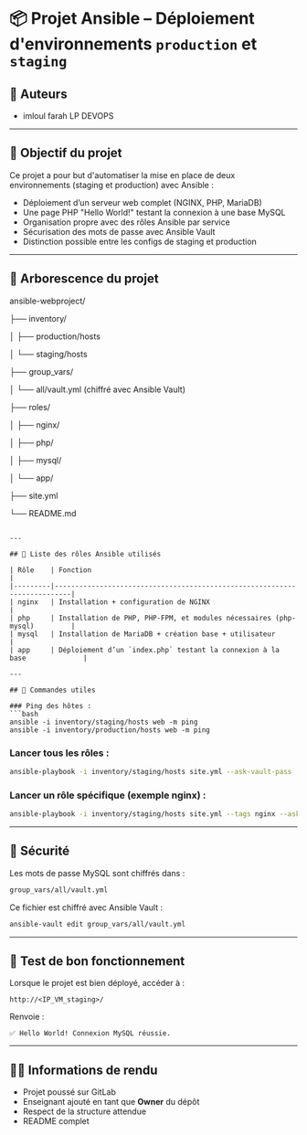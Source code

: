 
# 📦 Projet Ansible – Déploiement d'environnements `production` et `staging`

## 👥 Auteurs
- imloul farah LP DEVOPS

---

## 🎯 Objectif du projet

Ce projet a pour but d'automatiser la mise en place de deux environnements (staging et production) avec Ansible :

- Déploiement d’un serveur web complet (NGINX, PHP, MariaDB)
- Une page PHP "Hello World!" testant la connexion à une base MySQL
- Organisation propre avec des rôles Ansible par service
- Sécurisation des mots de passe avec Ansible Vault
- Distinction possible entre les configs de staging et production

---

## 📁 Arborescence du projet


ansible-webproject/

├── inventory/

│   ├── production/hosts

│   └── staging/hosts

├── group\_vars/

│   └── all/vault.yml (chiffré avec Ansible Vault)

├── roles/

│   ├── nginx/

│   ├── php/

│   ├── mysql/

│   └── app/

├── site.yml

└── README.md

````

---

## 🧩 Liste des rôles Ansible utilisés

| Rôle    | Fonction                                                                 |
|---------|--------------------------------------------------------------------------|
| nginx   | Installation + configuration de NGINX                                    |
| php     | Installation de PHP, PHP-FPM, et modules nécessaires (php-mysql)         |
| mysql   | Installation de MariaDB + création base + utilisateur                    |
| app     | Déploiement d’un `index.php` testant la connexion à la base              |

---

## 🚀 Commandes utiles

### Ping des hôtes :
```bash
ansible -i inventory/staging/hosts web -m ping
ansible -i inventory/production/hosts web -m ping
````

### Lancer tous les rôles :

```bash
ansible-playbook -i inventory/staging/hosts site.yml --ask-vault-pass
```

### Lancer un rôle spécifique (exemple nginx) :

```bash
ansible-playbook -i inventory/staging/hosts site.yml --tags nginx --ask-vault-pass
```

---

## 🔐 Sécurité

Les mots de passe MySQL sont chiffrés dans :

```bash
group_vars/all/vault.yml
```

Ce fichier est chiffré avec Ansible Vault :

```bash
ansible-vault edit group_vars/all/vault.yml
```

---

## 🧪 Test de bon fonctionnement

Lorsque le projet est bien déployé, accéder à :

```
http://<IP_VM_staging>/
```

Renvoie :

```
✅ Hello World! Connexion MySQL réussie.
```

---

## 🧑‍🏫 Informations de rendu

* Projet poussé sur GitLab
* Enseignant ajouté en tant que **Owner** du dépôt
* Respect de la structure attendue
* README complet
